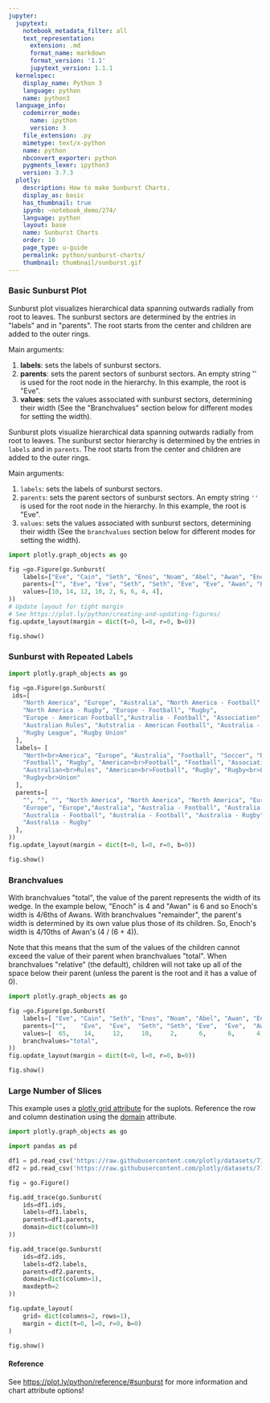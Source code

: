 ```yaml
---
jupyter:
  jupytext:
    notebook_metadata_filter: all
    text_representation:
      extension: .md
      format_name: markdown
      format_version: '1.1'
      jupytext_version: 1.1.1
  kernelspec:
    display_name: Python 3
    language: python
    name: python3
  language_info:
    codemirror_mode:
      name: ipython
      version: 3
    file_extension: .py
    mimetype: text/x-python
    name: python
    nbconvert_exporter: python
    pygments_lexer: ipython3
    version: 3.7.3
  plotly:
    description: How to make Sunburst Charts.
    display_as: basic
    has_thumbnail: true
    ipynb: ~notebook_demo/274/
    language: python
    layout: base
    name: Sunburst Charts
    order: 10
    page_type: u-guide
    permalink: python/sunburst-charts/
    thumbnail: thumbnail/sunburst.gif
---
```


### Basic Sunburst Plot ###
Sunburst plot visualizes hierarchical data spanning outwards radially from root to leaves. The sunburst sectors are determined by the entries in "labels" and in "parents". The root starts from the center and children are added to the outer rings.

Main arguments:
1. **labels**: sets the labels of sunburst sectors.
2. **parents**: sets the parent sectors of sunburst sectors. An empty string '' is used for the root node in the hierarchy. In this example, the root is "Eve".
3. **values**: sets the values associated with sunburst sectors, determining their width (See the "Branchvalues" section below for different modes for setting the width).


Sunburst plots visualize hierarchical data spanning outwards radially from root to leaves. The sunburst sector hierarchy is determined by the entries in `labels` and in `parents`. The root starts from the center and children are added to the outer rings.

Main arguments:
1. `labels`: sets the labels of sunburst sectors.
2. `parents`: sets the parent sectors of sunburst sectors. An empty string `''` is used for the root node in the hierarchy. In this example, the root is "Eve".
3. `values`: sets the values associated with sunburst sectors, determining their width (See the `branchvalues` section below for different modes for setting the width).


```python
import plotly.graph_objects as go

fig =go.Figure(go.Sunburst(
    labels=["Eve", "Cain", "Seth", "Enos", "Noam", "Abel", "Awan", "Enoch", "Azura"],
    parents=["", "Eve", "Eve", "Seth", "Seth", "Eve", "Eve", "Awan", "Eve" ],
    values=[10, 14, 12, 10, 2, 6, 6, 4, 4],
))
# Update layout for tight margin
# See https://plot.ly/python/creating-and-updating-figures/
fig.update_layout(margin = dict(t=0, l=0, r=0, b=0))

fig.show()
```

### Sunburst with Repeated Labels

```python
import plotly.graph_objects as go

fig =go.Figure(go.Sunburst(
 ids=[
    "North America", "Europe", "Australia", "North America - Football", "Soccer",
    "North America - Rugby", "Europe - Football", "Rugby",
    "Europe - American Football","Australia - Football", "Association",
    "Australian Rules", "Autstralia - American Football", "Australia - Rugby",
    "Rugby League", "Rugby Union"
  ],
  labels= [
    "North<br>America", "Europe", "Australia", "Football", "Soccer", "Rugby",
    "Football", "Rugby", "American<br>Football", "Football", "Association",
    "Australian<br>Rules", "American<br>Football", "Rugby", "Rugby<br>League",
    "Rugby<br>Union"
  ],
  parents=[
    "", "", "", "North America", "North America", "North America", "Europe",
    "Europe", "Europe","Australia", "Australia - Football", "Australia - Football",
    "Australia - Football", "Australia - Football", "Australia - Rugby",
    "Australia - Rugby"
  ],
))
fig.update_layout(margin = dict(t=0, l=0, r=0, b=0))

fig.show()
```

### Branchvalues

With branchvalues "total", the value of the parent represents the width of its wedge. In the example below, "Enoch" is 4 and "Awan" is 6 and so Enoch's width is 4/6ths of Awans. With branchvalues "remainder", the parent's width is determined by its own value plus those of its children. So, Enoch's width is 4/10ths of Awan's (4 / (6 + 4)).

Note that this means that the sum of the values of the children cannot exceed the value of their parent when branchvalues "total". When branchvalues "relative" (the default), children will not take up all of the space below their parent (unless the parent is the root and it has a value of 0).

```python
import plotly.graph_objects as go

fig =go.Figure(go.Sunburst(
    labels=[ "Eve", "Cain", "Seth", "Enos", "Noam", "Abel", "Awan", "Enoch", "Azura"],
    parents=["",    "Eve",  "Eve",  "Seth", "Seth", "Eve",  "Eve",  "Awan",  "Eve" ],
    values=[  65,    14,     12,     10,     2,      6,      6,      4,       4],
    branchvalues="total",
))
fig.update_layout(margin = dict(t=0, l=0, r=0, b=0))

fig.show()
```

### Large Number of Slices

This example uses a [plotly grid attribute](https://plot.ly/python/reference/#layout-grid) for the suplots. Reference the row and column destination using the [domain](https://plot.ly/python/reference/#sunburst-domain) attribute.

```python
import plotly.graph_objects as go

import pandas as pd

df1 = pd.read_csv('https://raw.githubusercontent.com/plotly/datasets/718417069ead87650b90472464c7565dc8c2cb1c/sunburst-coffee-flavors-complete.csv')
df2 = pd.read_csv('https://raw.githubusercontent.com/plotly/datasets/718417069ead87650b90472464c7565dc8c2cb1c/coffee-flavors.csv')

fig = go.Figure()

fig.add_trace(go.Sunburst(
    ids=df1.ids,
    labels=df1.labels,
    parents=df1.parents,
    domain=dict(column=0)
))

fig.add_trace(go.Sunburst(
    ids=df2.ids,
    labels=df2.labels,
    parents=df2.parents,
    domain=dict(column=1),
    maxdepth=2
))

fig.update_layout(
    grid= dict(columns=2, rows=1),
    margin = dict(t=0, l=0, r=0, b=0)
)

fig.show()
```

#### Reference
See https://plot.ly/python/reference/#sunburst for more information and chart attribute options!
